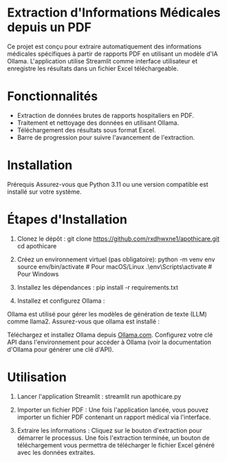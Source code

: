 # Extraction d'Informations Médicales depuis un PDF
Ce projet est conçu pour extraire automatiquement des informations médicales spécifiques à partir de rapports PDF en utilisant un modèle d'IA Ollama. L'application utilise Streamlit comme interface utilisateur et enregistre les résultats dans un fichier Excel téléchargeable.

# Fonctionnalités
- Extraction de données brutes de rapports hospitaliers en PDF.
- Traitement et nettoyage des données en utilisant Ollama.
- Téléchargement des résultats sous format Excel.
- Barre de progression pour suivre l'avancement de l'extraction.

# Installation
Prérequis
Assurez-vous que Python 3.11 ou une version compatible est installé sur votre système.

# Étapes d'Installation
1. Clonez le dépôt :
git clone https://github.com/rxdhwxne1/apothicare.git
cd apothicare

2. Créez un environnement virtuel (pas obligatoire):
python -m venv env
source env/bin/activate  # Pour macOS/Linux
.\env\Scripts\activate   # Pour Windows

3. Installez les dépendances :
pip install -r requirements.txt

4. Installez et configurez Ollama :

Ollama est utilisé pour gérer les modèles de génération de texte (LLM) comme llama2. Assurez-vous que ollama est installé :

Téléchargez et installez Ollama depuis [Ollama.com](https://ollama.com/).
Configurez votre clé API dans l'environnement pour accéder à Ollama (voir la documentation d'Ollama pour générer une clé d'API).

# Utilisation
1. Lancer l'application Streamlit :
streamlit run apothicare.py

2. Importer un fichier PDF :
Une fois l'application lancée, vous pouvez importer un fichier PDF contenant un rapport médical via l'interface.

3. Extraire les informations :
Cliquez sur le bouton d'extraction pour démarrer le processus. Une fois l'extraction terminée, un bouton de téléchargement vous permettra de télécharger le fichier Excel généré avec les données extraites.